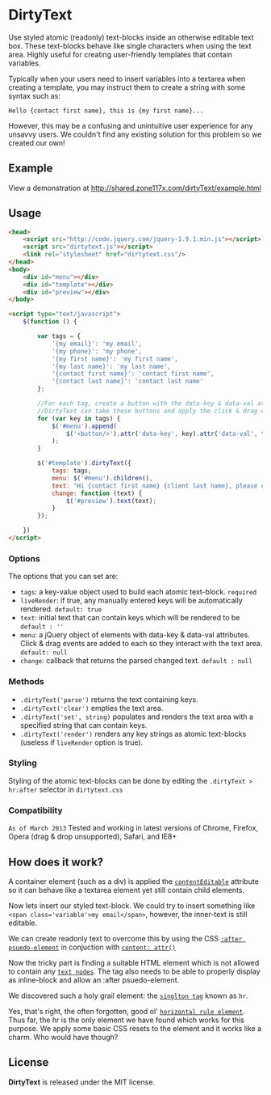 DirtyText
=========

Use styled atomic (readonly) text-blocks inside an otherwise editable text box. These text-blocks behave like single characters when using the text area. Highly useful for creating user-friendly templates that contain variables. 

Typically when your users need to insert variables into a textarea when creating a template, you may instruct them to create a string with some syntax such as:

```
Hello {contact first name}, this is {my first name}...
```
However, this may be a confusing and unintuitive user experience for any unsavvy users.
We couldn't find any existing solution for this problem so we created our own!



Example
-----

View a demonstration at http://shared.zone117x.com/dirtyText/example.html



Usage
-----
```html
<head>
    <script src="http://code.jquery.com/jquery-1.9.1.min.js"></script>
    <script src="dirtytext.js"></script>
    <link rel="stylesheet" href="dirtytext.css"/>
</head>
<body>
    <div id="menu"></div>
    <div id="template"></div>
    <div id="preview"></div>
</body>

<script type="text/javascript">
    $(function () {

        var tags = {
            '{my email}': 'my email',
            '{my phone}': 'my phone',
            '{my first name}': 'my first name',
            '{my last name}': 'my last name',
            '{contact first name}': 'contact first name',
            '{contact last name}': 'contact last name'
        };

        //For each tag, create a button with the data-key & data-val attributes used by DirtyText.
        //DirtyText can take these buttons and apply the click & drag events used to interact with the text area
        for (var key in tags) {
            $('#menu').append(
                $('<button/>').attr('data-key', key).attr('data-val', tags[key]).text(tags[key])
            );
        }

        $('#template').dirtyText({
            tags: tags,
            menu: $('#menu').children(),
            text: "Hi {contact first name} {client last name}, please call me at {my phone}.",
            change: function (text) {
                $('#preview').text(text);
            }
        });

    })
</script>
```



### Options


The options that you can set are:

 * ```tags```: a key-value object used to build each atomic text-block. `required`
 * ```liveRender```: if true, any manually entered keys will be automatically rendered. `default: true`
 * ```text```: initial text that can contain keys which will be rendered to be  `default : ''`
 * ```menu```: a jQuery object of elements with data-key & data-val attributes. Click & drag events are added to each so they interact with the text area. `default: null`
 * ```change```: callback that returns the parsed changed text. `default : null`



### Methods

 * ```.dirtyText('parse')``` returns the text containing keys.
 * ```.dirtyText('clear')``` empties the text area.
 * ```.dirtyText('set', string)``` populates and renders the text area with a specified string that can contain keys.
 * ```.dirtyText('render')``` renders any key strings as atomic text-blocks (useless if `liveRender` option is true).



### Styling

Styling of the atomic text-blocks can be done by editing the `.dirtyText > hr:after` selector in `dirtytext.css`



### Compatibility

`As of March 2013` Tested and working in latest versions of Chrome, Firefox, Opera (drag & drop unsupported), Safari, and IE8+





How does it work?
-----

A container element (such as a div) is applied the [`contentEditable`](https://developer.mozilla.org/en-US/docs/HTML/Content_Editable) attribute so it can behave like a textarea element yet still contain child elements. 

Now lets insert our styled text-block. We could try to insert something like `<span class='variable'>my email</span>`, however, the inner-text is still editable. 

We can create readonly text to overcome this by using the CSS [`:after psuedo-element`](https://developer.mozilla.org/en-US/docs/CSS/::after) in conjuction with [`content: attr()`](https://developer.mozilla.org/en-US/docs/CSS/attr)

Now the tricky part is finding a suitable HTML element which is not allowed to contain any [`text nodes`](https://developer.mozilla.org/en-US/docs/Whitespace_in_the_DOM). 
The tag also needs to be able to properly display as inline-block and allow an :after psuedo-element. 

We discovered such a holy grail element: the [`singlton tag`](http://webdesign.about.com/od/htmltags/qt/html-void-elements.htm) known as `hr`.

Yes, that's right, the often forgotten, good ol' [`horizontal rule element`](https://developer.mozilla.org/en-US/docs/HTML/Element/hr). 
Thus far, the hr is the only element we have found which works for this purpose. We apply some basic CSS resets to the element and it works like a charm. Who would have though? 




License
-----

__DirtyText__ is released under the MIT license.

